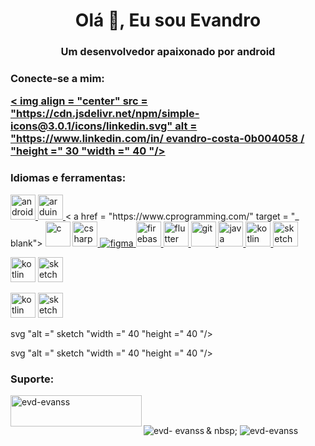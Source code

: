 <h1 align = "center"> Olá 👋, Eu sou Evandro </h1>
<h3 align = "center"> Um desenvolvedor apaixonado por android </h3>

<h3 align = "left"> Conecte-se a mim: </ h3 >
<p align = "left">
<a href="https://linkedin.com/in/https://www.linkedin.com/in/evandro-costa-0b004058/" target="blank"> < img align = "center" src = "https://cdn.jsdelivr.net/npm/simple-icons@3.0.1/icons/linkedin.svg" alt = "https://www.linkedin.com/in/ evandro-costa-0b004058 / "height =" 30 "width =" 40 "/> </a>
</p>

<h3 align =" left "> Idiomas e ferramentas: </h3>
<p align = "left"> <a href="https://developer.android.com" target="_blank"> <img src = "https://raw.githubusercontent.com/devicons/devicon/master/ icons / android / android-original-wordmark.svg "alt =" android "width =" 40 "height =" 40 "/> </a> <a href =" https://www.arduino.cc/ "target = "_ blank"> <img src = "https://cdn.worldvectorlogo.com/logos/arduino-1.svg" alt = "arduino" width = "40" height = "40" /> </a> < a href = "https://www.cprogramming.com/" target = "_ blank"> <img src = "https://raw.githubusercontent.com/devicons/devicon/master/icons/c/c-original. svg "alt =" c "width = "40" height = "40" /> </a> <a href="https://www.w3schools.com/cs/" target="_blank"> <img src = "https: // raw .githubusercontent.com / devicons / devicon / master / icons / csharp / csharp-original.svg "alt =" csharp "width =" 40 "height =" 40 "/> </a> <a href =" https: / /www.figma.com/ "target =" _ blank "> <img src =" https://www.vectorlogo.zone/logos/figma/figma-icon.svg "alt =" figma "largura =" 40 "altura = "40" /> </a> <a href="https://firebase.google.com/" target="_blank"> <img src = "https://www.vectorlogo.zone/logos/firebase /firebase-icon.svg "alt = "firebase" width = "40" height = "40" /> </a> <a href="https://flutter.dev" target="_blank"> <img src = "https: // www .vectorlogo.zone / logos / flutterio / flutterio-icon.svg "alt =" flutter "width =" 40 "height =" 40 "/> </a> <a href =" https://git-scm.com / "target =" _ blank "> <img src =" https://www.vectorlogo.zone/logos/git-scm/git-scm-icon.svg "alt =" git "width =" 40 "height =" 40 "/> </a> <a href="https://www.java.com" target="_blank"> <img src =" https://raw.githubusercontent.com/devicons/devicon/master/ icons / java / java-original.svg "alt = "java" width = "40" height = "40" /> </a> <a href="https://kotlinlang.org" target="_blank"> <img src = "https: // www .vectorlogo.zone / logos / kotlinlang / kotlinlang-icon.svg "alt =" kotlin "width =" 40 "height =" 40 "/> </a> <a href =" https://www.sketch.com / "target =" _ blank "> <img src =" https://www.vectorlogo.zone/logos/sketchapp/sketchapp-icon.svg "alt =" sketch "width =" 40 "height =" 40 "/> </a> </p><img src = "https://www.vectorlogo.zone/logos/kotlinlang/kotlinlang-icon.svg" alt = "kotlin" width = "40" height = "40" /> </a> <a href = "https://www.sketch.com/" target = "_ blank"> <img src = "https://www.vectorlogo.zone/logos/sketchapp/sketchapp-icon.svg" alt = "sketch" width = "40" altura = "40" /> </a> </p><img src = "https://www.vectorlogo.zone/logos/kotlinlang/kotlinlang-icon.svg" alt = "kotlin" width = "40" height = "40" /> </a> <a href = "https://www.sketch.com/" target = "_ blank"> <img src = "https://www.vectorlogo.zone/logos/sketchapp/sketchapp-icon.svg" alt = "sketch" width = "40" altura = "40" /> </a> </p>svg "alt =" sketch "width =" 40 "height =" 40 "/> </a> </p>svg "alt =" sketch "width =" 40 "height =" 40 "/> </a> </p>

<h3 align = "left"> Suporte: </h3>
<p> <a href="https://www.buymeacoffee.com/evd-evanss"> <img align = "left" src = "https: / /cdn.buymeacoffee.com/buttons/v2/default-yellow.png "height =" 50 "width =" 210 "alt =" evd-evanss "/> </a> </p> <br> <br>

<p> <img align = "left" src = "https://github-readme-stats.vercel.app/api/top-langs?username=evd-evanss&show_icons=true&locale=en&layout=compact" alt = "evd- evanss "/> </p>

<p> & nbsp; <img align =" center "src =" https://github-readme-stats.vercel.app/api?username=evd-evanss&show_icons=true&locale=en "alt = "evd-evanss" /> </p>
